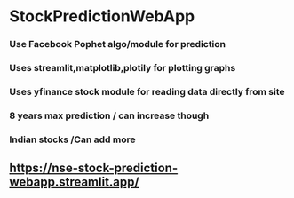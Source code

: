 # StockPredictionWebApp

### Use Facebook Pophet algo/module for prediction
### Uses streamlit,matplotlib,plotily for plotting graphs
### Uses yfinance stock module for reading data directly from site
### 8 years max prediction / can increase though
### Indian stocks /Can add more 

## https://nse-stock-prediction-webapp.streamlit.app/
